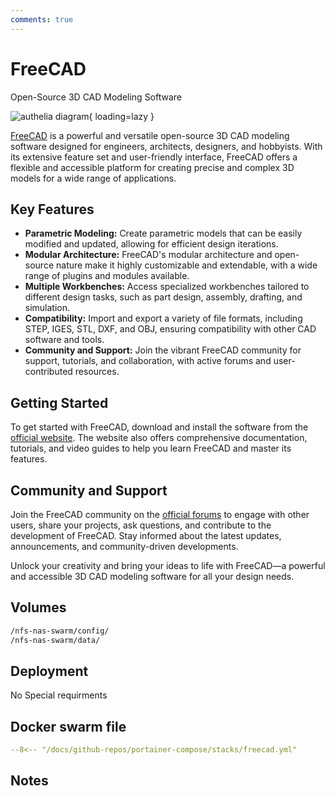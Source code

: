 ```yaml
---
comments: true
---
```


# FreeCAD

Open-Source 3D CAD Modeling Software

![authelia diagram](/assets/diagrams/authelia.png){ loading=lazy }

[FreeCAD](https://www.freecadweb.org/) is a powerful and versatile open-source 3D CAD modeling software designed for engineers, architects, designers, and hobbyists. With its extensive feature set and user-friendly interface, FreeCAD offers a flexible and accessible platform for creating precise and complex 3D models for a wide range of applications.

## Key Features

- **Parametric Modeling:** Create parametric models that can be easily modified and updated, allowing for efficient design iterations.
- **Modular Architecture:** FreeCAD's modular architecture and open-source nature make it highly customizable and extendable, with a wide range of plugins and modules available.
- **Multiple Workbenches:** Access specialized workbenches tailored to different design tasks, such as part design, assembly, drafting, and simulation.
- **Compatibility:** Import and export a variety of file formats, including STEP, IGES, STL, DXF, and OBJ, ensuring compatibility with other CAD software and tools.
- **Community and Support:** Join the vibrant FreeCAD community for support, tutorials, and collaboration, with active forums and user-contributed resources.

## Getting Started

To get started with FreeCAD, download and install the software from the [official website](https://www.freecadweb.org/). The website also offers comprehensive documentation, tutorials, and video guides to help you learn FreeCAD and master its features.

## Community and Support

Join the FreeCAD community on the [official forums](https://forum.freecadweb.org/) to engage with other users, share your projects, ask questions, and contribute to the development of FreeCAD. Stay informed about the latest updates, announcements, and community-driven developments.

Unlock your creativity and bring your ideas to life with FreeCAD—a powerful and accessible 3D CAD modeling software for all your design needs.


## Volumes

```bash
/nfs-nas-swarm/config/
/nfs-nas-swarm/data/
```

## Deployment
No Special requirments

## Docker swarm file
``` yaml linenums="1" 
--8<-- "/docs/github-repos/portainer-compose/stacks/freecad.yml"
```

## Notes

